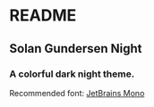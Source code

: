 # README

## Solan Gundersen Night

### A colorful dark night theme.

Recommended font: [JetBrains Mono](https://www.jetbrains.com/lp/mono/)

